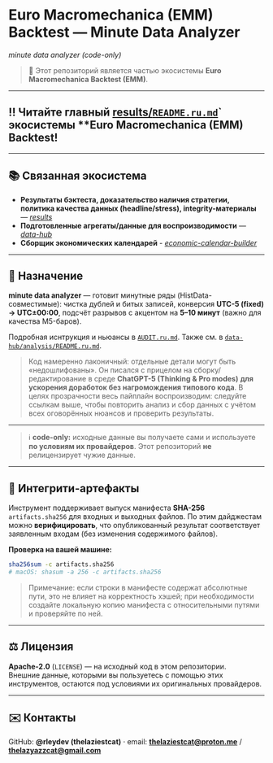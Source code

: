 # Euro Macromechanica (EMM) Backtest — Minute Data Analyzer
*minute data analyzer (code-only)*
 
> 🧭 Этот репозиторий является частью экосистемы **Euro Macromechanica Backtest (EMM)**.

---

## ‼️ Читайте главный [results/`README.ru.md`](https://github.com/euro-macromechanica-backtest/results/blob/main/README.ru.md)` экосистемы **Euro Macromechanica (EMM) Backtest!

---

## 📚 Связанная экосистема

- **Результаты бэктеста, доказательство наличия стратегии, политика качества данных (headline/stress), integrity-материалы** — *[results](https://github.com/euro-macromechanica-backtest/results)*  
- **Подготовленные агрегаты/данные для воспроизводимости** — *[data-hub](https://github.com/euro-macromechanica-backtest/data-hub)*
- **Сборщик экономических календарей** - *[economic-calendar-builder](https://github.com/euro-macromechanica-backtest/economic-calendar-builder)*

---

## 🧭 Назначение

**minute data analyzer** — готовит минутные ряды (HistData-совместимые): чистка дублей и битых записей, конверсия **UTC-5 (fixed) → UTC±00:00**, подсчёт разрывов с акцентом на **5–10 минут** (важно для качества M5-баров).  

Подробная иснтрукция и ньюансы в [`AUDIT.ru.md`](https://github.com/euro-macromechanica-backtest/results/blob/main/AUDIT.ru.md).
Также см. в [`data-hub/analysis/README.ru.md`](https://github.com/euro-macromechanica-backtest/data-hub/blob/main/analysis/README.ru.md).

> Код намеренно лаконичный: отдельные детали могут быть «недошлифованы». Он писалcя с прицелом на сборку/редактирование в среде **ChatGPT-5 (Thinking & Pro modes)** **для ускорения доработок без нагромождения типового кода**. В целях прозрачности весь пайплайн воспроизводим: следуйте ссылкам выше, чтобы повторить анализ и сбор данных с учётом всех оговорённых нюансов и проверить результаты. 

---

> ℹ️ **code-only:** исходные данные вы получаете сами и используете **по условиям их провайдеров**. Этот репозиторий **не** релицензирует чужие данные.

---

## 🔐 Интегрити-артефакты
Инструмент поддерживает выпуск манифеста **SHA-256** `artifacts.sha256` для входных и выходных файлов. По этим дайджестам можно **верифицировать**, что опубликованный результат соответствует заявленным входам (без изменения содержимого файлов).

**Проверка на вашей машине:**
```bash
sha256sum -c artifacts.sha256
# macOS: shasum -a 256 -c artifacts.sha256
```
> Примечание: если строки в манифесте содержат абсолютные пути, это не влияет на корректность хэшей; при необходимости создайте локальную копию манифеста с относительными путями и проверяйте по ней.

---

## ⚖️ Лицензия
**Apache-2.0** (`LICENSE`) — на исходный код в этом репозитории.  
Внешние данные, которыми вы пользуетесь с помощью этих инструментов, остаются под условиями их оригинальных провайдеров.

---

## ✉️ Контакты
GitHub: **@rleydev (thelaziestcat)** · email: **thelaziestcat@proton.me** / **thelazyazzcat@gmail.com**
